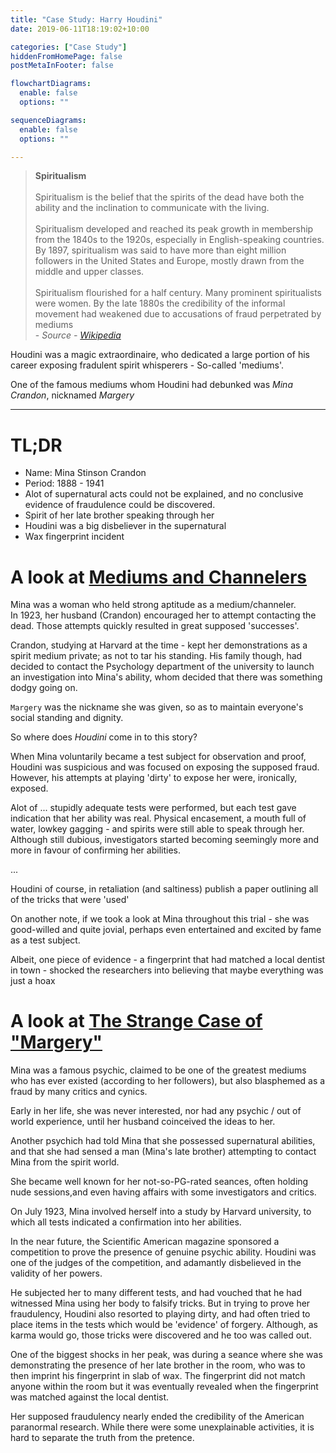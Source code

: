 ```yaml
---
title: "Case Study: Harry Houdini"
date: 2019-06-11T18:19:02+10:00

categories: ["Case Study"]
hiddenFromHomePage: false
postMetaInFooter: false

flowchartDiagrams:
  enable: false
  options: ""

sequenceDiagrams: 
  enable: false
  options: ""

---
```


[Mediums and Channelers]: http://www.unexplainedstuff.com/Mediums-and-Mystics/Mediums-and-Channelers-Mina-margery-stinson-crandon-1888-1941.html
[The Strange Case of "Margery"]: https://www.americanhauntingsink.com/margery
[The Medium and the Magician]: https://www.historynet.com/mina-crandon-harry-houdini-the-medium-and-the-magician.htm


> **Spiritualism**  
&nbsp;  
Spiritualism is the belief that the spirits of the dead have both the ability and the inclination to communicate with the living.  
&nbsp;  
Spiritualism developed and reached its peak growth in membership from the 1840s to the 1920s, especially in English-speaking countries. By 1897, spiritualism was said to have more than eight million followers in the United States and Europe, mostly drawn from the middle and upper classes.  
&nbsp;  
Spiritualism flourished for a half century. Many prominent spiritualists were women. By the late 1880s the credibility of the informal movement had weakened due to accusations of fraud perpetrated by mediums  
\- _Source - [Wikipedia](https://en.wikipedia.org/wiki/Spiritualism)_  


Houdini was a magic extraordinaire, who dedicated a large portion of his career exposing fradulent spirit whisperers - So-called 'mediums'.

One of the famous mediums whom Houdini had debunked was _Mina Crandon_, nicknamed _Margery_

---

# TL;DR
* Name: Mina Stinson Crandon
* Period: 1888 - 1941
* Alot of supernatural acts could not be explained, and no conclusive evidence of fraudulence could be discovered.
* Spirit of her late brother speaking through her
* Houdini was a big disbeliever in the supernatural
* Wax fingerprint incident

# A look at [Mediums and Channelers]
Mina was a woman who held strong aptitude as a medium/channeler.  
In 1923, her husband (Crandon) encouraged her to attempt contacting the dead. Those attempts quickly resulted in great supposed 'successes'.

Crandon, studying at Harvard at the time - kept her demonstrations as a spirit medium private; as not to tar his standing. His family though, had decided to contact the Psychology department of the university to launch an investigation into Mina's ability, whom decided that there was something dodgy going on.

`Margery` was the nickname she was given, so as to maintain everyone's social standing and dignity.

So where does _Houdini_ come in to this story?  

When Mina voluntarily became a test subject for observation and proof, Houdini was suspicious and was focused on exposing the supposed fraud. However, his attempts at playing 'dirty' to expose her were, ironically, exposed.

Alot of ... stupidly adequate tests were performed, but each test gave indication that her ability was real. Physical encasement, a mouth full of water, lowkey gagging - and spirits were still able to speak through her. Although still dubious, investigators started becoming seemingly more and more in favour of confirming her abilities. 

...

Houdini of course, in retaliation (and saltiness) publish a paper outlining all of the tricks that were 'used'

On another note, if we took a look at Mina throughout this trial - she was good-willed and quite jovial, perhaps even entertained and excited by fame as a test subject.

Albeit, one piece of evidence - a fingerprint that had matched a local dentist in town - shocked the researchers into believing that maybe everything was just a hoax


# A look at [The Strange Case of "Margery"]
Mina was a famous psychic, claimed to be one of the greatest mediums who has ever existed (according to her followers), but also blasphemed as a fraud by many critics and cynics.

Early in her life, she was never interested, nor had any psychic / out of world experience, until her husband coinceived the ideas to her.

Another psychich had told Mina that she possessed supernatural abilities, and that she had sensed a man (Mina's late brother) attempting to contact Mina from the spirit world. 

She became well known for her not-so-PG-rated seances, often holding nude sessions,and even having affairs with some investigators and critics.

On July 1923, Mina involved herself into a study by Harvard university, to which all tests indicated a confirmation into her abilities.

In the near future, the Scientific American magazine sponsored a competition to prove the presence of genuine psychic ability. Houdini was one of the judges of the competition, and adamantly disbelieved in the validity of her powers.

He subjected her to many different tests, and had vouched that he had witnessed Mina using her body to falsify tricks. But in trying to prove her fraudulency, Houdini also resorted to playing dirty, and had often tried to place items in the tests which would be 'evidence' of forgery. Although, as karma would go, those tricks were discovered and he too was called out.

One of the biggest shocks in her peak, was during a seance where she was demonstrating the presence of her late brother in the room, who was to then imprint his fingerprint in slab of wax. The fingerprint did not match anyone within the room  but it was eventually revealed when the fingerprint was matched against the local dentist.

Her supposed fraudulency nearly ended the credibility of the American paranormal research. While there were some unexplainable activities, it is hard to separate the truth from the pretence.
